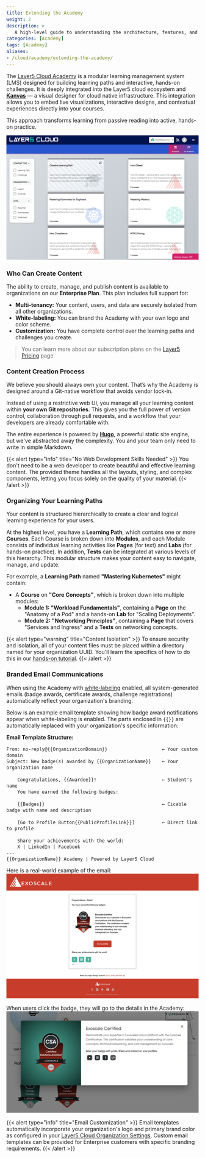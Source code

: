 ```yaml
---
title: Extending the Academy
weight: 2
description: >
   A high-level guide to understanding the architecture, features, and workflow for creating custom content on the Layer5 Academy platform.
categories: [Academy]
tags: [Academy]
aliases: 
- /cloud/academy/extending-the-academy/
---
```


The [Layer5 Cloud Academy](https://cloud.layer5.io/academy) is a modular learning management system (LMS) designed for building learning paths and interactive, hands-on challenges. It is deeply integrated into the Layer5 cloud ecosystem and **[Kanvas](https://kanvas.new/)** — a visual designer for cloud native infrastructure. This integration allows you to embed live visualizations, interactive designs, and contextual experiences directly into your courses.

This approach transforms learning from passive reading into active, hands-on practice.

![Example of Academy](./images/overview.png)

### Who Can Create Content

The ability to create, manage, and publish content is available to organizations on our **Enterprise Plan**. This plan includes full support for:

  - **Multi-tenancy:** Your content, users, and data are securely isolated from all other organizations.
  - **White-labeling:** You can brand the Academy with your own logo and color scheme.
  - **Customization:** You have complete control over the learning paths and challenges you create.

> You can learn more about our subscription plans on the [Layer5 Pricing](https://layer5.io/pricing) page.

### Content Creation Process

We believe you should always own your content. That’s why the Academy is designed around a Git-native workflow that avoids vendor lock-in.

Instead of using a restrictive web UI, you manage all your learning content within **your own Git repositories**. This gives you the full power of version control, collaboration through pull requests, and a workflow that your developers are already comfortable with. 

The entire experience is powered by **[Hugo](https://gohugo.io/)**, a powerful static site engine, but we've abstracted away the complexity. You and your team only need to write in simple Markdown.

{{< alert type="info" title="No Web Development Skills Needed" >}}
You don't need to be a web developer to create beautiful and effective learning content. The provided theme handles all the layouts, styling, and complex components, letting you focus solely on the quality of your material.
{{< /alert >}}

### Organizing Your Learning Paths

Your content is structured hierarchically to create a clear and logical learning experience for your users.

At the highest level, you have a **Learning Path**, which contains one or more **Courses**. Each Course is broken down into **Modules**, and each Module consists of individual learning activities like **Pages** (for text) and **Labs** (for hands-on practice). In addition, **Tests** can be integrated at various levels of this hierarchy. This modular structure makes your content easy to navigate, manage, and update.

For example, a **Learning Path** named **"Mastering Kubernetes"** might contain:
  * A **Course** on **"Core Concepts"**, which is broken down into multiple modules:
      * **Module 1: "Workload Fundamentals"**, containing a **Page** on the "Anatomy of a Pod" and a hands-on **Lab** for "Scaling Deployments".
      * **Module 2: "Networking Principles"**, containing a **Page** that covers "Services and Ingress" and a **Tests** on networking concepts.

{{< alert type="warning" title="Content Isolation" >}}
To ensure security and isolation, all of your content files must be placed within a directory named for your organization UUID. You'll learn the specifics of how to do this in our [hands-on tutorial](/cloud/academy/creating-your-learning-path/).
{{< /alert >}}

### Branded Email Communications

When using the Academy with [white-labeling](/cloud/self-hosted/white-labeling) enabled, all system-generated emails (badge awards, certificate awards, challenge registrations) automatically reflect your organization's branding.

Below is an example email template showing how badge award notifications appear when white-labeling is enabled. The parts enclosed in `{{}}` are automatically replaced with your organization's specific information:

**Email Template Structure:**
```
From: no-reply@{{OrganizationDomain}}                    ← Your custom domain
Subject: New badge(s) awarded by {{OrganizationName}}    ← Your organization name

    Congratulations, {{Awardee}}!                        ← Student's name
    You have earned the following badges:

    {{Badges}}                                           ← Cicable badge with name and description

    [Go to Profile Button{{PublicProfileLink}}]          ← Direct link to profile

    Share your achievements with the world:
    X | LinkedIn | Facebook
---
{{OrganizationName}} Academy | Powered by Layer5 Cloud 
```

Here is a real-world example of the email:
![Example of Email](./images/example_email.png)

When users click the badge, they will go to the details in the Academy:
![Example of Badge](./images/example_badge.png)

{{< alert type="info" title="Email Customization" >}}
Email templates automatically incorporate your organization's logo and primary brand color as configured in your [Layer5 Cloud Organization Settings](https://cloud.layer5.io/identity/organizations). Custom email templates can be provided for Enterprise customers with specific branding requirements.
{{< /alert >}}

